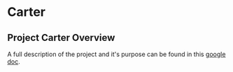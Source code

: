 # Carter

## Project Carter Overview

A full description of the project and it's purpose can be found in this [google doc](https://docs.google.com/document/d/1nzt9Kccwf5gdSuoxyPQse9x7wPW3fi3veO0ozY5V_Ec/edit?usp=sharing).

